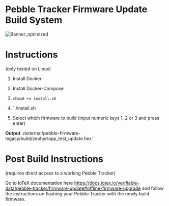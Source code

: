 # Pebble Tracker Firmware Update Build System
![Banner_optimized](https://user-images.githubusercontent.com/63042547/166878689-1ef9fce4-7996-4b95-89a7-b0f39a439656.png)


# Instructions
(only tested on Linux)

1. Install Docker
2. Install Docker-Compose

3. `chmod +x install.sh`

4. `./install.sh
5. Select which firmware to build (input numeric keys 1, 2 or 3 and press enter)


**Output** ./external/pebble-firmware-legacy/build/zephyr/app_test_update.hex`

# Post Build Instructions
(requires direct access to a working Pebble Tracker)

Go to IoTeX documentation here https://docs.iotex.io/verifiable-data/pebble-tracker/firmware-update#offline-firmware-upgrade and follow the instructions on flashing your Pebble Tracker with the newly build firmware.
